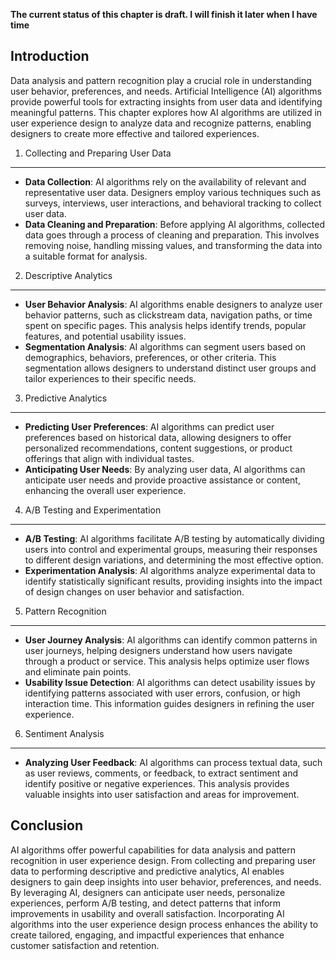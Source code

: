 **The current status of this chapter is draft. I will finish it later when I have time**

Introduction
------------

Data analysis and pattern recognition play a crucial role in understanding user behavior, preferences, and needs. Artificial Intelligence (AI) algorithms provide powerful tools for extracting insights from user data and identifying meaningful patterns. This chapter explores how AI algorithms are utilized in user experience design to analyze data and recognize patterns, enabling designers to create more effective and tailored experiences.

1. Collecting and Preparing User Data
-------------------------------------

* **Data Collection**: AI algorithms rely on the availability of relevant and representative user data. Designers employ various techniques such as surveys, interviews, user interactions, and behavioral tracking to collect user data.
* **Data Cleaning and Preparation**: Before applying AI algorithms, collected data goes through a process of cleaning and preparation. This involves removing noise, handling missing values, and transforming the data into a suitable format for analysis.

2. Descriptive Analytics
------------------------

* **User Behavior Analysis**: AI algorithms enable designers to analyze user behavior patterns, such as clickstream data, navigation paths, or time spent on specific pages. This analysis helps identify trends, popular features, and potential usability issues.
* **Segmentation Analysis**: AI algorithms can segment users based on demographics, behaviors, preferences, or other criteria. This segmentation allows designers to understand distinct user groups and tailor experiences to their specific needs.

3. Predictive Analytics
-----------------------

* **Predicting User Preferences**: AI algorithms can predict user preferences based on historical data, allowing designers to offer personalized recommendations, content suggestions, or product offerings that align with individual tastes.
* **Anticipating User Needs**: By analyzing user data, AI algorithms can anticipate user needs and provide proactive assistance or content, enhancing the overall user experience.

4. A/B Testing and Experimentation
----------------------------------

* **A/B Testing**: AI algorithms facilitate A/B testing by automatically dividing users into control and experimental groups, measuring their responses to different design variations, and determining the most effective option.
* **Experimentation Analysis**: AI algorithms analyze experimental data to identify statistically significant results, providing insights into the impact of design changes on user behavior and satisfaction.

5. Pattern Recognition
----------------------

* **User Journey Analysis**: AI algorithms can identify common patterns in user journeys, helping designers understand how users navigate through a product or service. This analysis helps optimize user flows and eliminate pain points.
* **Usability Issue Detection**: AI algorithms can detect usability issues by identifying patterns associated with user errors, confusion, or high interaction time. This information guides designers in refining the user experience.

6. Sentiment Analysis
---------------------

* **Analyzing User Feedback**: AI algorithms can process textual data, such as user reviews, comments, or feedback, to extract sentiment and identify positive or negative experiences. This analysis provides valuable insights into user satisfaction and areas for improvement.

Conclusion
----------

AI algorithms offer powerful capabilities for data analysis and pattern recognition in user experience design. From collecting and preparing user data to performing descriptive and predictive analytics, AI enables designers to gain deep insights into user behavior, preferences, and needs. By leveraging AI, designers can anticipate user needs, personalize experiences, perform A/B testing, and detect patterns that inform improvements in usability and overall satisfaction. Incorporating AI algorithms into the user experience design process enhances the ability to create tailored, engaging, and impactful experiences that enhance customer satisfaction and retention.
